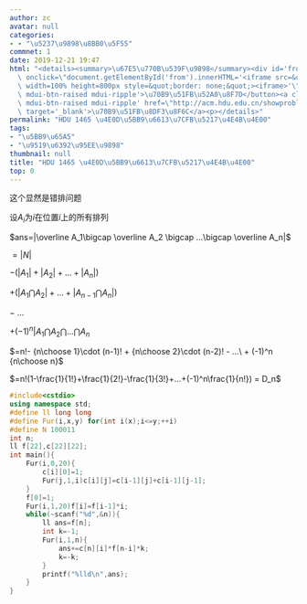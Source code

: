 ```yaml
---
author: zc
avatar: null
categories:
- - "\u5237\u9898\u8BB0\u5F55"
commnet: 1
date: 2019-12-21 19:47
html: "<details><summary>\u67E5\u770B\u539F\u9898</summary><div id='from'></div><p><button\
  \ onclick=\"document.getElementById('from').innerHTML='<iframe src=&quot;http://acm.hdu.edu.cn/showproblem.php?pid=1465&quot;\
  \ width=100% height=800px style=&quot;border: none;&quot;><iframe>'\" class='mdui-btn\
  \ mdui-btn-raised mdui-ripple'>\u70B9\u51FB\u52A0\u8F7D</button><a class='mdui-btn\
  \ mdui-btn-raised mdui-ripple' href=\"http://acm.hdu.edu.cn/showproblem.php?pid=1465\"\
  \ target='_blank'>\u70B9\u51FB\u8DF3\u8F6C</a><p></details>"
permalink: "HDU 1465 \u4E0D\u5BB9\u6613\u7CFB\u5217\u4E4B\u4E00"
tags:
- "\u5BB9\u65A5"
- "\u9519\u6392\u95EE\u9898"
thumbnail: null
title: "HDU 1465 \u4E0D\u5BB9\u6613\u7CFB\u5217\u4E4B\u4E00"
top: 0
---
```

这个显然是错排问题

设$A_i$为$i$在位置$i$上的所有排列

$ans=|\overline A_1\bigcap \overline A_2 \bigcap ...\bigcap \overline A_n|$

$=|N|$

$-(|A_1|+|A_2|+...+|A_n|)$

$+(|A_1\bigcap A_2|+...+|A_{n-1}\bigcap A_n|)$

$-\ ...$

$+ (-1)^n |A_1\bigcap A_2\bigcap ... \bigcap A_n$

$=n!- {n\choose 1}\cdot (n-1)! + {n\choose 2}\cdot (n-2)! - ...\ + (-1)^n {n\choose n}$

$=n!(1-\frac{1}{1!}+\frac{1}{2!}-\frac{1}{3!}+...+(-1)^n\frac{1}{n!}) = D_n$

```cpp
#include<cstdio>
using namespace std;
#define ll long long
#define Fur(i,x,y) for(int i(x);i<=y;++i)
#define N 100011
int n;
ll f[22],c[22][22];
int main(){
    Fur(i,0,20){
        c[i][0]=1;
        Fur(j,1,i)c[i][j]=c[i-1][j]+c[i-1][j-1];
    }
    f[0]=1;
    Fur(i,1,20)f[i]=f[i-1]*i;
    while(~scanf("%d",&n)){
        ll ans=f[n];
        int k=-1;
        Fur(i,1,n){
            ans+=c[n][i]*f[n-i]*k;
            k=-k;
        }
        printf("%lld\n",ans);
    }
}
```
